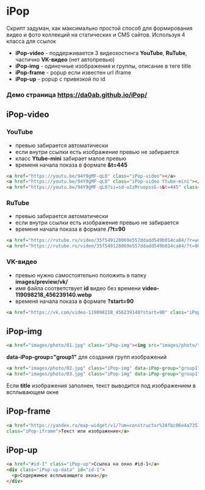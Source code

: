 # iPop 
Скрипт задуман, как максимально простой способ для формирования видео и фото коллекций на статических и CMS сайтов.
Используя 4 класса для ссылок
 - **iPop-video** - поддерживается 3 видеохостинга **YouTube**, **RuTube**, частично **VK-видео** (нет автопревью)
 - **iPop-img** - одиночные изображения и группы, описание в теге title
 - **iPop-frame** - popup если известен url iframe
 - **iPop-up** - popup с привязкой по id


###  Демо страница https://da0ab.github.io/iPop/

## iPop-video 

### YouTube
- превью забирается автоматически
- если внутри ссылки есть изображение превью не забирается
- класс **Ytube-mini** забирает малое превью
- временя начала показа в формате **&t=445**

```HTML
<a href="https://youtu.be/94Y9gMF-qL0" class="iPop-video"></a>
<a href="https://youtu.be/94Y9gMF-qL0" class="iPop-video Ytube-mini"></a>
<a href="https://youtu.be/94Y9gMF-qL0?si=sd-uIzMruopssG-s&t=445" class="iPop-video"></a>
```
### RuTube
- превью забирается автоматически
- если внутри ссылки есть изображение превью не забирается
- временя начала показа в формате **/?t=90**

 ```HTML
<a href="https://rutube.ru/video/35f549128069e557ddadd549b014ca84/?r=wd" class="iPop-video"></a>
<a href="https://rutube.ru/video/35f549128069e557ddadd549b014ca84/?t=90" class="iPop-video"></a>
```
### VK-видео
- превью нужно самостоятельно положить в папку **images/preview/vk/**
- имя файла соответствует **id** видео без времени **video-119098218_456239140.webp**
- временя начала показа в формате **?start=90**

```HTML
<a href="https://vk.com/video-119098218_456239140?start=90" class="iPop-video"><img src="https://images.placeholders.dev/?width=1280&height=720" alt="" title=""></a>
```

## iPop-img

```HTML
<a href="images/photo/01.jpg" class="iPop-img"><img src="images/photo/t/01.jpg" alt="" title="Я не в группе"></a>
```
**data-iPop-group="group1"** для создания групп изображений

```HTML                    
<a href="images/photo/02.jpg" class="iPop-img" data-iPop-group="group1"><img src="images/photo/t/02.jpg" alt="" title="Текст есть"></a>
<a href="images/photo/03.jpg" class="iPop-img" data-iPop-group="group1"><img src="images/photo/t/03.jpg" alt="" title=""></a>
```
Если **title** изображения заполнен, текст выводится под изображением в всплывающем окне

## iPop-frame

```HTML 
<a href="https://yandex.ru/map-widget/v1/?um=constructor%3Afbc06e4a7351d44f85aa4e3e5637b42daf0ac6c0ca27e1fdd7f75b79ac241526&amp;source=constructor"
class="iPop-iframe">Текст или изображение</a>
```

## iPop-up

```HTML 
<a href="#id-1" class="iPop-up">Ссылка на окно #id-1</a>                    
<div class="iPop-up-data" id="id-1">
  <p>Содержимое всплывающего окна</p> 
</div>
```
